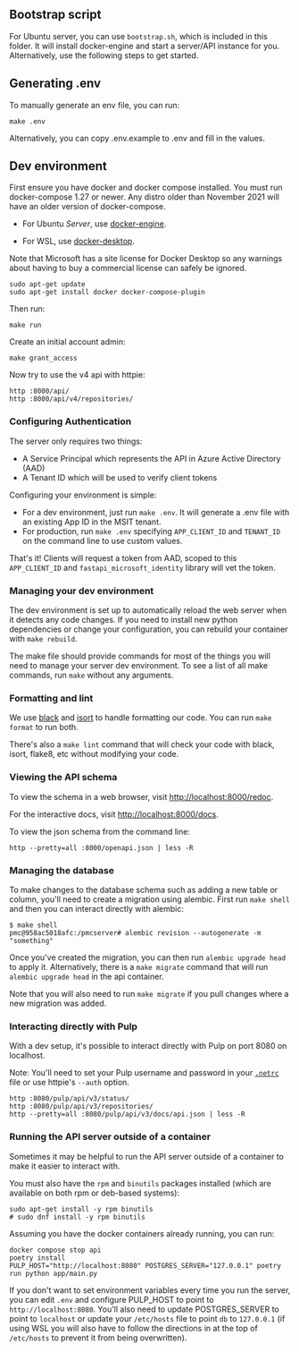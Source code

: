 ## Bootstrap script
For Ubuntu server, you can use `bootstrap.sh`, which is included in this folder. 
It will install docker-engine and start a server/API instance for you. Alternatively,
use the following steps to get started.

## Generating .env

To manually generate an env file, you can run:

```
make .env
```

Alternatively, you can copy .env.example to .env and fill in the values.


## Dev environment

First ensure you have docker and docker compose installed. You must run docker-compose 1.27 or
newer. Any distro older than November 2021 will have an older version of docker-compose.

- For Ubuntu *Server*, use [docker-engine](https://docs.docker.com/engine/install/ubuntu/#install-using-the-repository).

- For WSL, use [docker-desktop](https://docs.docker.com/desktop/windows/wsl).

Note that Microsoft has a site license for Docker Desktop so any warnings about having to buy a
commercial license can safely be ignored.

```
sudo apt-get update
sudo apt-get install docker docker-compose-plugin
```

Then run:

```
make run
```

Create an initial account admin:

```
make grant_access
```

Now try to use the v4 api with httpie:

```
http :8000/api/
http :8000/api/v4/repositories/
```

### Configuring Authentication
The server only requires two things:
- A Service Principal which represents the API in Azure Active Directory (AAD)
- A Tenant ID which will be used to verify client tokens

Configuring your environment is simple:
- For a dev environment, just run `make .env`. It will generate a .env file with an existing App ID in the MSIT tenant.
- For production, run `make .env` specifying `APP_CLIENT_ID` and `TENANT_ID` on the command line to use custom values.

That's it! Clients will request a token from AAD, scoped to this `APP_CLIENT_ID` and `fastapi_microsoft_identity` library will vet the token.

### Managing your dev environment

The dev environment is set up to automatically reload the web server when it detects any code
changes. If you need to install new python dependencies or change your configuration, you can
rebuild your container with `make rebuild`.

The make file should provide commands for most of the things you will need to manage your server dev
environment. To see a list of all make commands, run `make` without any arguments.


### Formatting and lint

We use [black](https://black.readthedocs.io/) and [isort](https://pycqa.github.io/isort/) to handle
formatting our code. You can run `make format` to run both.

There's also a `make lint` command that will check your code with black, isort, flake8, etc without
modifying your code.


### Viewing the API schema

To view the schema in a web browser, visit
[http://localhost:8000/redoc](http://localhost:8000/redoc).

For the interactive docs, visit [http://localhost:8000/docs](http://localhost:8000/docs).

To view the json schema from the command line:

```
http --pretty=all :8000/openapi.json | less -R
```


### Managing the database

To make changes to the database schema such as adding a new table or column, you'll need to create a
migration using alembic. First run `make shell` and then you can interact directly with alembic:

```
$ make shell
pmc@958ac5018afc:/pmcserver# alembic revision --autogenerate -m "something"
```

Once you've created the migration, you can then run `alembic upgrade head` to apply it.
Alternatively, there is a `make migrate` command that will run `alembic upgrade head` in the api
container.

Note that you will also need to run `make migrate` if you pull changes where a new migration was
added.


### Interacting directly with Pulp

With a dev setup, it's possible to interact directly with Pulp on port 8080 on localhost.

Note: You'll need to set your Pulp username and password in your
[`.netrc`](https://www.gnu.org/software/inetutils/manual/html_node/The-_002enetrc-file.html) file or
use httpie's `--auth` option.

```
http :8080/pulp/api/v3/status/
http :8080/pulp/api/v3/repositories/
http --pretty=all :8080/pulp/api/v3/docs/api.json | less -R
```

### Running the API server outside of a container

Sometimes it may be helpful to run the API server outside of a container to make it easier to
interact with.

You must also have the `rpm` and `binutils` packages installed (which are available on both rpm or
deb-based systems):

```
sudo apt-get install -y rpm binutils
# sudo dnf install -y rpm binutils
```

Assuming you have the docker containers already running, you can run:

```
docker compose stop api
poetry install
PULP_HOST="http://localhost:8080" POSTGRES_SERVER="127.0.0.1" poetry run python app/main.py
```

If you don't want to set environment variables every time you run the server, you can edit `.env`
and configure PULP_HOST to point to `http://localhost:8080`. You'll also need to update
POSTGRES_SERVER to point to `localhost` or update your `/etc/hosts` file to point `db` to
`127.0.0.1` (if using WSL you will also have to follow the directions in at the top of `/etc/hosts`
to prevent it from being overwritten).

